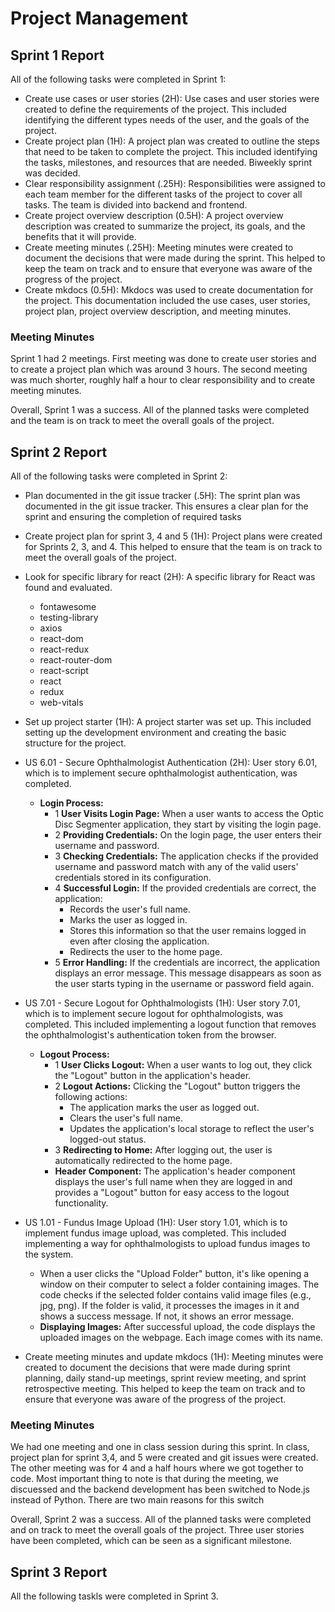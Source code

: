 # Project Management

## **Sprint 1 Report**

All of the following tasks were completed in Sprint 1:

* Create use cases or user stories (2H): Use cases and user stories were created to define the requirements of the project. This included identifying the different types needs of the user, and the goals of the project.
* Create project plan (1H): A project plan was created to outline the steps that need to be taken to complete the project. This included identifying the tasks, milestones, and resources that are needed. Biweekly sprint was decided. 
* Clear responsibility assignment (.25H): Responsibilities were assigned to each team member for the different tasks of the project to cover all tasks. The team is divided into backend and frontend.
* Create project overview description (0.5H): A project overview description was created to summarize the project, its goals, and the benefits that it will provide. 
* Create meeting minutes (.25H): Meeting minutes were created to document the decisions that were made during the sprint. This helped to keep the team on track and to ensure that everyone was aware of the progress of the project.
* Create mkdocs (0.5H): Mkdocs was used to create documentation for the project. This documentation included the use cases, user stories, project plan, project overview description, and meeting minutes.

### **Meeting Minutes**
Sprint 1 had 2 meetings. First meeting was done to create user stories and to create a project plan which was around 3 hours. The second meeting was much shorter, roughly half a hour to clear responsibility and to create meeting minutes. 

Overall, Sprint 1 was a success. All of the planned tasks were completed and the team is on track to meet the overall goals of the project.


## **Sprint 2 Report**

All of the following tasks were completed in Sprint 2:

* Plan documented in the git issue tracker (.5H): The sprint plan was documented in the git issue tracker. This ensures a clear plan for the sprint and ensuring the completion of required tasks
* Create project plan for sprint 3, 4 and 5 (1H): Project plans were created for Sprints 2, 3, and 4. This helped to ensure that the team is on track to meet the overall goals of the project.
* Look for specific library for react (2H): A specific library for React was found and evaluated.
    - fontawesome
    - testing-library
    - axios
    - react-dom
    - react-redux
    - react-router-dom
    - react-script
    - react
    - redux
    - web-vitals
* Set up project starter (1H): A project starter was set up. This included setting up the development environment and creating the basic structure for the project.
* US 6.01 - Secure Ophthalmologist Authentication (2H): User story 6.01, which is to implement secure ophthalmologist authentication, was completed.
    - **Login Process:**
        - 1 **User Visits Login Page:** When a user wants to access the Optic Disc Segmenter application, they start by visiting the login page.
        - 2 **Providing Credentials:** On the login page, the user enters their username and password.
        - 3 **Checking Credentials:** The application checks if the provided username and password match with any of the valid users' credentials stored in its configuration.
        - 4 **Successful Login:** If the provided credentials are correct, the application:
            - Records the user's full name.
            - Marks the user as logged in.
            - Stores this information so that the user remains logged in even after closing the application.
            - Redirects the user to the home page.
        - 5 **Error Handling:** If the credentials are incorrect, the application displays an error message. This message disappears as soon as the user starts typing in the username or password field again.

* US 7.01 - Secure Logout for Ophthalmologists (1H): User story 7.01, which is to implement secure logout for ophthalmologists, was completed. This included implementing a logout function that removes the ophthalmologist's authentication token from the browser.
    - **Logout Process:**
        - 1 **User Clicks Logout:** When a user wants to log out, they click the "Logout" button in the application's header.
        - 2 **Logout Actions:** Clicking the "Logout" button triggers the following actions:
            - The application marks the user as logged out.
            - Clears the user's full name.
            - Updates the application's local storage to reflect the user's logged-out status.
        - 3 **Redirecting to Home:** After logging out, the user is automatically redirected to the home page.
        - **Header Component:** The application's header component displays the user's full name when they are logged in and provides a "Logout" button for easy access to the logout functionality.

* US 1.01 - Fundus Image Upload (1H): User story 1.01, which is to implement fundus image upload, was completed. This included implementing a way for ophthalmologists to upload fundus images to the system.
    - When a user clicks the "Upload Folder" button, it's like opening a window on their computer to select a folder containing images. The code checks if the selected folder contains valid image files (e.g., jpg, png). If the folder is valid, it processes the images in it and shows a success message. If not, it shows an error message.
    - **Displaying Images:**
    After successful upload, the code displays the uploaded images on the webpage. Each image comes with its name.

* Create meeting minutes and update mkdocs (1H): Meeting minutes were created to document the decisions that were made during sprint planning, daily stand-up meetings, sprint review meeting, and sprint retrospective meeting. This helped to keep the team on track and to ensure that everyone was aware of the progress of the project.

### **Meeting Minutes**
We had one meeting and one in class session during this sprint. In class, project plan for sprint 3,4, and 5 were created and git issues were created. The other meeting was for 4 and a half hours where we got together to code. Most important thing to note is that during the meeting, we discuessed and the backend development has been switched to Node.js instead of Python. There are two main reasons for this switch

Overall, Sprint 2 was a success. All of the planned tasks were completed and on track to meet the overall goals of the project. Three user stories have been completed, which can be seen as a significant milestone.



## **Sprint 3 Report**

All the following taskls were completed in Sprint 3.